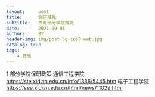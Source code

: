 ```yaml
---
layout:     post
title:      保研推免
subtitle:   西电部分学院推免
date:       2021-09-05
author:     BY
header-img: img/post-bg-ios9-web.jpg
catalog: true
tags:
    - 其他 
---
```

1 部分学院保研政策 
通信工程学院
https://ste.xidian.edu.cn/info/1336/5445.htm
电子工程学院 
https://see.xidian.edu.cn/html/news/11029.html

